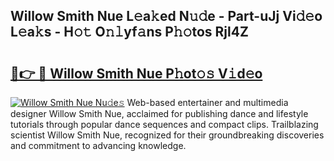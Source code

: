 ## Willow Smith Nue L𝚎a𝚔ed N𝚞𝚍e - Part-uJj Vi𝚍𝚎o L𝚎a𝚔s - H𝚘𝚝 O𝚗𝚕yf𝚊ns P𝚑𝚘tos Rjl4Z

# <h2><a href="http://kfa1z2.oniu.top/?m=Willow+Smith+Nue">🔗👉 🔴 Willow Smith Nue P𝚑ot𝚘𝚜 V𝚒d𝚎o</a></h2>

[![Willow Smith Nue Nu𝚍e𝚜](https://i.imgur.com/0qMVB7G.gif)](http://kfa1z2.oniu.top/?m=Willow+Smith+Nue)
Web-based entertainer and multimedia designer Willow Smith Nue, acclaimed for publishing dance and lifestyle tutorials through popular dance sequences and compact clips. Trailblazing scientist Willow Smith Nue, recognized for their groundbreaking discoveries and commitment to advancing knowledge.  
